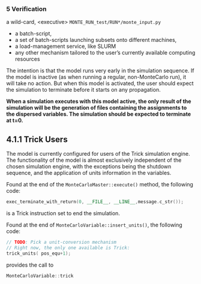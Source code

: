 ### 5 Verification

 a wild-card, \<executive\> `MONTE_RUN_test/RUN*/monte_input.py`
* a batch-script,
* a set of batch-scripts launching subsets onto different machines,
* a load-management service, like SLURM
* any other mechanism tailored to the user’s currently available computing resources

The intention is that the model runs very early in the simulation sequence. If the model is inactive (as when running a regular, non-MonteCarlo run), it will take no action. But when this model is activated, the user should expect the simulation to terminate before it starts on any propagation.

**When a simulation executes with this model active, the only result of the simulation will be the generation of files containing the assignments to the dispersed variables. The simulation should be expected to terminate at t=0.**

## 4.1.1 Trick Users

The model is currently configured for users of the Trick simulation engine. The functionality of the model is almost exclusively independent of the chosen simulation engine, with the exceptions being the shutdown sequence, and the application of units information in the variables.

Found at the end of the `MonteCarloMaster::execute()` method, the following code:

```c++
exec_terminate_with_return(0, __FILE__, __LINE__,message.c_str());
```

is a Trick instruction set to end the simulation.

Found at the end of `MonteCarloVariable::insert_units()`, the following code:

```c++
// TODO: Pick a unit-conversion mechanism
// Right now, the only one available is Trick:
trick_units( pos_equ+1);
```

provides the call to

```c++
MonteCarloVariable::trick

